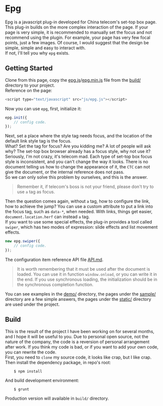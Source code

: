 # Epg
Epg is a javascript plug-in developed for China telecom's set-top box page.<br>
This plug-in builds on the more complex interaction of the page. If your page is very simple, it is recommended to manually set the focus and not recommend using the plugin. For example, your page has very few focal points, just a few images. Of course, I would suggest that the design be simple, simple and easy to interact with.<br>
If not, I'll tell you why `epg` exists.

## Getting Started
Clone from this page, copy the [epg.js](https://github.com/IanLew/epg/blob/master/build/epg.js)/[epg.min.js](https://github.com/IanLew/epg/blob/master/build/epg.min.js) file from the [build/](https://github.com/IanLew/epg/tree/master/build) directory to your project.<br>
Reference on the page:
```javascript
<script type="text/javascript" src="js/epg.js"></script>
```
Now you can use `epg`, first, initialize it:
```javascript
epg.init({
	// config code.
});
```
Next, set a place where the style tag needs focus, and the location of the default link style tag is the focus. <br>
What? Set the tag for focus? Are you kidding me? A lot of people will ask why? The set-top box browser already has a focus style, why not use it? Seriously, I'm not crazy, it's telecom mad. Each type of set-top box focus style is inconsistent, and you can't change the way it looks. There is no document telling us how to change the appearance of it, the `CTC` can not give the document, or the internal reference does not pass. <br>
So we can only solve this problem by ourselves, and this is the answer.

>Remember it, if telecom's boss is not your friend, please don't try to use `a` tag as focus.

Then the question comes again, without `a` tag, how to configure the link, how to achieve the jump? You can use a custom attribute to put a link into the focus tag, such as `data-*`, when needed. With links, things get easier, `document.location.herf` can instead `a` tag.<br>
If you want to use some special effects, the plug-in provides a tool called `swiper`, which has two modes of expression: slide effects and list movement effects.
```javascript
new epg.swiper({
	// config code.
});
```
The configuration item reference API file [API.md](https://github.com/IanLew/epg/blob/master/API.md).

>It is worth remembering that it must be used after the document is loaded. You can use it in function `window.onload`, or you can write it in the end. If you use synchronous loading, the initialization should be in the synchronous completion function.

You can see examples in the [demo/](https://github.com/IanLew/epg/tree/master/demo) directory, the pages under the [sample/](https://github.com/IanLew/epg/tree/master/demo/sample) directory are a few simple answers, the pages under the [static/](https://github.com/IanLew/epg/tree/master/demo/static) directory are used under the project.

## Build
This is the result of the project I have been working on for several months, and I hope it will be useful to you. Due to personal open source, not the nature of the company, the code is a reversion of personal arrangement after work. If you think my code is bad, or if you want to add your own code, you can rewrite the code.<br>
First, you need to `clone` my source code, it looks like crap, but I like crap.<br>
Then install the dependency package, in repo's root:

		$ npm install
	
And build development environment:

		$ grunt
	
Production version will available in `build/` directory.